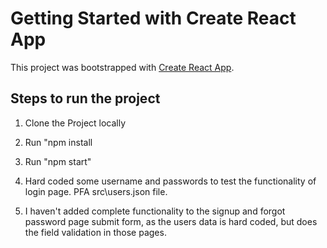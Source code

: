 # Getting Started with Create React App

This project was bootstrapped with [Create React App](https://github.com/facebook/create-react-app).

## Steps to run the project

1. Clone the Project locally

2. Run "npm install

3. Run "npm start"

4. Hard coded some username and passwords to test the functionality of login page.
   PFA src\users.json file.

5. I haven't added complete functionality to the signup and forgot password page submit form, as the users data is hard coded, but does the field validation in those pages.
